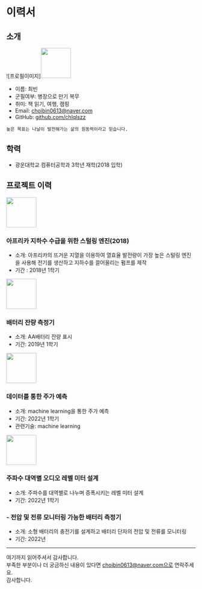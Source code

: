 # 이력서

## 소개
![프로필이미지]<img src="https://user-images.githubusercontent.com/101543918/190485140-181f39c7-8bff-4bf1-881e-a149a637769b.png" width="80" />
- 이름: 최빈
- 군필여부: 병장으로 만기 복무
- 취미: 책 읽기, 여행, 캠핑
- Email: choibin0613@naver.com
- GitHub: [github.com/chlqlszz](https://github.com/chlqlszz)


```
높은 목표는 나날이 발전해가는 삶의 원동력이라고 믿습니다. 
```

## 학력
- 광운대학교 컴퓨터공학과 3학년 재학(2018 입학)


## 프로젝트 이력


<img src="https://user-images.githubusercontent.com/101543918/190479156-70abaa4d-08e9-434c-8d48-a544a244518c.PNG" width="80" />

### 아프리카 지하수 수급을 위한 스털링 엔진(2018)
- 소개: 아프리카의 뜨거운 지열을 이용하여 열효율 발전량이 가장 높은 스털링 엔진을 사용해 전기를 생산하고 지하수를 끌어올리는 펌프를 제작
- 기간 : 2018년 1학기

<img src="https://user-images.githubusercontent.com/101543918/190474632-02d0bcba-f447-4c14-8d25-1401b2cdaa36.jpg" width="80" />

### 배터리 잔량 측정기
- 소개: AA배터리 잔량 표시
- 기간: 2019년 1학기

<img src="https://user-images.githubusercontent.com/101543918/190474847-78015592-8c68-41ce-a7d4-36c83a626d5a.jpg" width="80" height="80"/>

### 데이터를 통한 주가 예측
- 소개: machine learning을 통한 주가 예측
- 기간: 2022년 1학기
- 관련기술: machine learning

<img src="https://user-images.githubusercontent.com/101543918/190475231-c47e61ff-b993-4031-983d-92f74eba35a0.jpg" width="80" height="80"/>

### 주파수 대역별 오디오 레벨 미터 설계
- 소개: 주파수를 대역별로 나누며 증폭시키는 레벨 미터 설계
- 기간: 2022년 1학기


### - 전압 및 전류 모니터링 가능한 배터리 측정기
- 소개: 소형 배터리의 충전기를 설계하고 배터리 단자의 전압 및 전류를 모니터링
- 기간: 2022년

----

여기까지 읽어주셔서 감사합니다. <br/>
부족한 부분이나 더 궁금하신 내용이 있다면 choibin0613@naver.com으로 연락주세요.<br/>
감사합니다.
